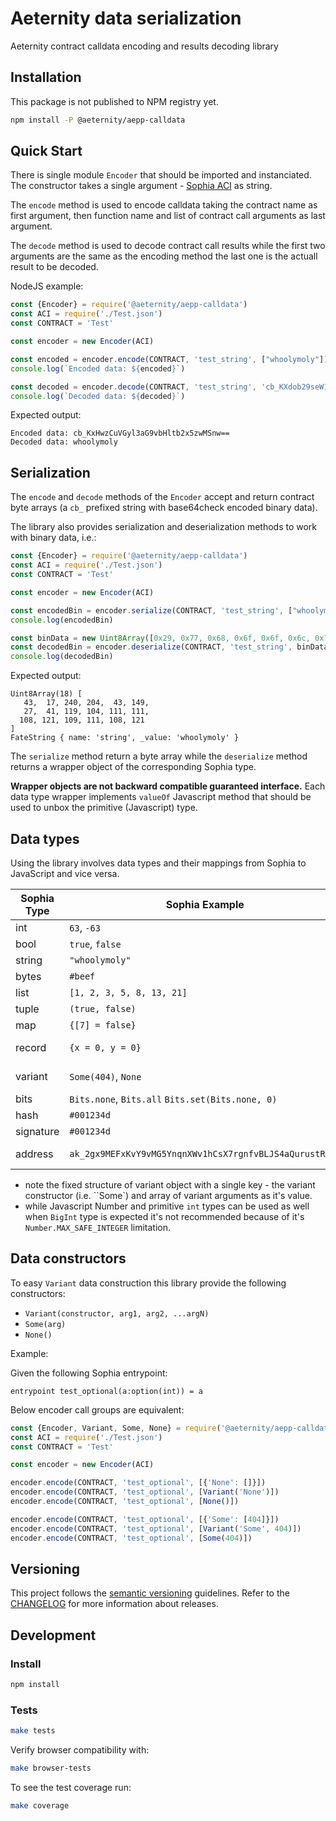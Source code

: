 # Aeternity data serialization

Aeternity contract calldata encoding and results decoding library

## Installation

This package is not published to NPM registry yet.

```bash
npm install -P @aeternity/aepp-calldata
```

## Quick Start

There is single module `Encoder` that should be imported and instanciated. The constructor takes a single argument - [Sophia ACI](https://github.com/aeternity/aesophia/blob/master/docs/aeso_aci.md) as string.

The `encode` method is used to encode calldata taking the contract name as first argument, then function name and list of contract call arguments as last argument.

The `decode` method is used to decode contract call results while the first two arguments are the same as the encoding method the last one is the actuall result to be decoded.

NodeJS example:

```javascript
const {Encoder} = require('@aeternity/aepp-calldata')
const ACI = require('./Test.json')
const CONTRACT = 'Test'

const encoder = new Encoder(ACI)

const encoded = encoder.encode(CONTRACT, 'test_string', ["whoolymoly"])
console.log(`Encoded data: ${encoded}`)

const decoded = encoder.decode(CONTRACT, 'test_string', 'cb_KXdob29seW1vbHlGazSE')
console.log(`Decoded data: ${decoded}`)
```

Expected output:
```
Encoded data: cb_KxHwzCuVGyl3aG9vbHltb2x5zwMSnw==
Decoded data: whoolymoly
```

## Serialization

The `encode` and `decode` methods of the `Encoder` accept and return contract byte arrays (a `cb_` prefixed string with base64check encoded binary data).

The library also provides serialization and deserialization methods to work with binary data, i.e.:

```javascript
const {Encoder} = require('@aeternity/aepp-calldata')
const ACI = require('./Test.json')
const CONTRACT = 'Test'

const encoder = new Encoder(ACI)

const encodedBin = encoder.serialize(CONTRACT, 'test_string', ["whoolymoly"])
console.log(encodedBin)

const binData = new Uint8Array([0x29, 0x77, 0x68, 0x6f, 0x6f, 0x6c, 0x79, 0x6d, 0x6f, 0x6c, 0x79])
const decodedBin = encoder.deserialize(CONTRACT, 'test_string', binData)
console.log(decodedBin)
```

Expected output:
```
Uint8Array(18) [
   43,  17, 240, 204,  43, 149,
   27,  41, 119, 104, 111, 111,
  108, 121, 109, 111, 108, 121
]
FateString { name: 'string', _value: 'whoolymoly' }
```

The `serialize` method return a byte array while the `deserialize` method returns a wrapper object of the corresponding Sophia type.

**Wrapper objects are not backward compatible guaranteed interface.**
Each data type wrapper implements `valueOf` Javascript method that should be used to unbox the primitive (Javascript) type. 

## Data types

Using the library involves data types and their mappings from Sophia to JavaScript and vice versa.

| Sophia Type         | Sophia Example                                              | Javascript type | Javascript Example                                                             |
| ------------------- | -----------                                                 | --------------- | -----------                                                                    |
| int                 | `63`, `-63`                                                 | BigInt          | `63n`, `-63n`                                                                  |
| bool                | `true`, `false`                                             | Boolean         | `true`, `false`                                                                |
| string              | `"whoolymoly"`                                              | String          | `"whoolymoly"`                                                                 |
| bytes               | `#beef`                                                     | BigInt          | `BigInt("0xbeef")`                                                             |
| list                | `[1, 2, 3, 5, 8, 13, 21]`                                   | Array           | `[1,2,3,5,8,13,21]`                                                            |
| tuple               | `(true, false)`                                             | Array           | `[true, false]`                                                                |
| map                 | `{[7] = false}`                                             | Map             | `new Map([[7, false]])`                                                        |
| record              | `{x = 0, y = 0}`                                            | Object (POJO)   | `{x: 0, y: 0}`                                                                 |
| variant             | `Some(404)`, `None`                                         | Object (POJO)   | `{'Some': [404]}`, `{'None': []}`                                              |
| bits                | `Bits.none`, `Bits.all`  `Bits.set(Bits.none, 0)`           | BigInt          | `0b0n`, `-1n`, `0b00000001n`                                                   |
| hash                | `#001234d`                                                  | BigInt          | `BigInt("0x001234d")`                                                          |
| signature           | `#001234d`                                                  | BigInt          | `BigInt("0x001234d")`                                                          |
| address             | `ak_2gx9MEFxKvY9vMG5YnqnXWv1hCsX7rgnfvBLJS4aQurustR1rt`     | BigInt, String  | `BigInt("0xDE68BFE1B203E51F52351BA087F79B7828E6A140F0C314A670C7003B3FF57075")`, `ak_2gx9MEFxKvY9vMG5YnqnXWv1hCsX7rgnfvBLJS4aQurustR1rt` |

- note the fixed structure of variant object with a single key - the variant constructor (i.e. ``Some`) and array of variant arguments as it's value.
- while Javascript Number and primitive `int` types can be used as well when `BigInt` type is expected it's not recommended because of it's `Number.MAX_SAFE_INTEGER` limitation.

## Data constructors

To easy `Variant` data construction this library provide the following constructors:

- `Variant(constructor, arg1, arg2, ...argN)`
- `Some(arg)`
- `None()`

Example:

Given the following Sophia entrypoint:
```sophia
entrypoint test_optional(a:option(int)) = a
```

Below encoder call groups are equivalent:

```javascript
const {Encoder, Variant, Some, None} = require('@aeternity/aepp-calldata')
const ACI = require('./Test.json')
const CONTRACT = 'Test'

const encoder = new Encoder(ACI)

encoder.encode(CONTRACT, 'test_optional', [{'None': []}])
encoder.encode(CONTRACT, 'test_optional', [Variant('None')])
encoder.encode(CONTRACT, 'test_optional', [None()])

encoder.encode(CONTRACT, 'test_optional', [{'Some': [404]}])
encoder.encode(CONTRACT, 'test_optional', [Variant('Some', 404)])
encoder.encode(CONTRACT, 'test_optional', [Some(404)])
```

## Versioning

This project follows the [semantic versioning](https://semver.org/spec/v2.0.0) guidelines.
Refer to the [CHANGELOG](CHANGELOG.md) for more information about releases.

## Development

### Install

```bash
npm install
```

### Tests

```bash
make tests
```

Verify browser compatibility with:

```bash
make browser-tests
```

To see the test coverage run:

```bash
make coverage
```
